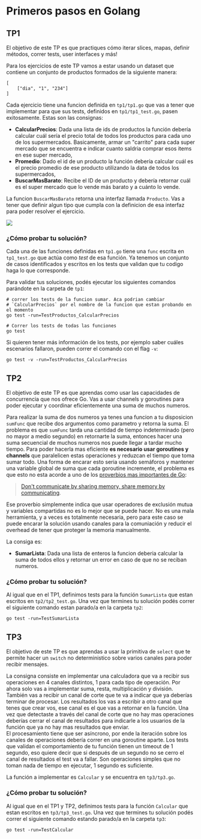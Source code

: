 # Primeros pasos en Golang

## TP1
El objetivo de este TP es que practiques cómo iterar slices, mapas, definir métodos, correr tests, user interfaces  y más!

Para los ejercicios de este TP vamos a estar usando un dataset que contiene un conjunto de productos formados de la siguiente manera:
```
[
	["dia", "1", "234"]
]
```

Cada ejercicio tiene una funcion definida en `tp1/tp1.go` que vas a tener que implementar para que sus tests, definidos en `tp1/tp1_test.go`, pasen exitosamente. Estas son las consignas:
* **CalcularPrecios**: Dada una lista de ids de productos la función debería calcular cuál sería el precio total de todos los productos para cada uno de los supermercados. Basicamente, armar un "carrito" para cada super mercado que se encuentra e indicar cuanto saldria comprar esos items en ese super mercado,
* **Promedio**: Dado el id de un producto la función debería calcular cuál es el precio promedio de ese producto utilizando la data de todos los supermercados,
* **BuscarMasBarato**: Recibe el ID de un producto y debería retornar cuál es el super mercado que lo vende más barato y a cuánto lo vende.

La funcion `BuscarMasBarato` retorna una interfaz llamada `Producto`. Vas a tener que definir algun tipo que cumpla con la definicion de esa interfaz para poder resolver el ejercicio.

![](images/tp1.jpeg)

### ¿Cómo probar tu solución?
Cada una de las funciones definidas en `tp1.go` tiene una `func` escrita en `tp1_test.go` que actúa como *test* de esa función. Ya tenemos un conjunto de casos identificados y escritos en los tests que validan que tu codigo haga lo que corresponde.  

Para validar tus soluciones, podés ejecutar los siguientes comandos parándote en la carpeta de `tp1`:

```
# correr los tests de la funcion sumar. Aca podrian cambiar
# `CalcularPrecios` por el nombre de la funcion que estan probando en el momento
go test -run=TestProductos_CalcularPrecios

# Correr los tests de todas las funciones
go test
```

Si quieren tener más información de los tests, por ejemplo saber cuáles escenarios fallaron, pueden correr el comando con el flag `-v`:
```
go test -v -run=TestProductos_CalcularPrecios
```

## TP2
El objetivo de este TP es que aprendas como usar las capacidades de concurrencia que nos ofrece Go. Vas a usar channels y goroutines para poder ejecutar y coordinar eficientemente una suma de muchos numeros.

Para realizar la suma de dos numeros ya tenes una funcion a tu disposicion `sumFunc` que recibe dos argumentos como parametro y retorna la suma. El problema es que `sumFunc` tarda una cantidad de tiempo indeterminado (pero no mayor a medio segundo) en retornarte la suma, entonces hacer una suma secuencial de muchos numeros nos puede llegar a tardar mucho tiempo. Para poder hacerla mas eficiente **es necesario usar goroutines y channels** que paralelicen estas operaciones y reduzcan el tiempo que toma sumar todo. Una forma de encarar esto seria usando semáforos y mantener una variable global de suma que cada goroutine incremente, el problema es que esto no esta acorde a uno de los [proverbios mas importantes de Go](https://go-proverbs.github.io/):
> [Don't communicate by sharing memory, share memory by communicating](https://www.youtube.com/watch?v=PAAkCSZUG1c&t=2m48s).

Ese proverbio simplemente indica que usar operadores de exclusión mutua y variables compartidas no es lo mejor que se puede hacer. No es una mala herramienta, y a veces es totalmente necesaria, pero para este caso se puede encarar la solución usando canales para la comuniación y reducir el overhead de tener que proteger la memoria manualmente.

La consiga es:
* **SumarLista**: Dada una lista de enteros la funcion deberia calcular la suma de todos ellos y retornar un error en caso de que no se reciban numeros.

### ¿Cómo probar tu solución?
Al igual que en el TP1, definimos tests para la función `SumarLista` que estan escritos en `tp2/tp2_test.go`. Una vez que termines tu solución podés correr el siguiente comando estan parado/a en la carpeta `tp2`:
```
go test -run=TestSumarLista
```

## TP3
El objetivo de este TP es que aprendas a usar la primitiva de `select` que te permite hacer un `switch` no deterministico sobre varios canales para poder recibir mensajes.

La consigna consiste en implementar una calculadora que va a recibir sus operaciones en 4 canales distintos, 1 para cada tipo de operación. Por ahora solo vas a implementar suma, resta, multiplicación y división. También vas a recibir un canal de corte que te va a indicar que ya deberías terminar de procesar. Los resultados los vas a escribir a otro canal que tenes que crear vos, ese canal es el que vas a retornar en la función. Una vez que detectaste a través del canal de corte que no hay mas operaciones deberías cerrar el canal de resultados para indicarle a los usuarios de la función que ya no hay mas resultados que enviar.  
El procesamiento tiene que ser asíncrono, por ende la iteración sobre los canales de operaciones debería correr en una goroutine aparte. Los tests que validan el comportamiento de tu función tienen un timeout de 1 segundo, eso quiere decir que si después de un segundo no se cerro el canal de resultados el test va a fallar. Son operaciones simples que no toman nada de tiempo en ejecutar, 1 segundo es suficiente.

La función a implementar es `Calcular` y se encuentra en `tp3/tp3.go`.

### ¿Cómo probar tu solución?
Al igual que en el TP1 y TP2, definimos tests para la función `Calcular` que estan escritos en `tp3/tp3_test.go`. Una vez que termines tu solución podés correr el siguiente comando estando parado/a en la carpeta `tp3`:
```
go test -run=TestCalcular
```
